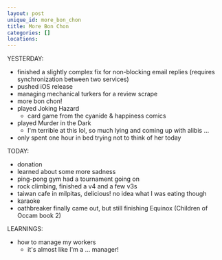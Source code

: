 ```yaml
---
layout: post
unique_id: more_bon_chon
title: More Bon Chon
categories: []
locations: 
---
```


YESTERDAY:
* finished a slightly complex fix for non-blocking email replies (requires synchronization between two services)
* pushed iOS release
* managing mechanical turkers for a review scrape
* more bon chon!
* played Joking Hazard
  * card game from the cyanide & happiness comics
* played Murder in the Dark
  * I'm terrible at this lol, so much lying and coming up with alibis ...
* only spent one hour in bed trying not to think of her today

TODAY:
* donation
* learned about some more sadness
* ping-pong gym had a tournament going on
* rock climbing, finished a v4 and a few v3s
* taiwan cafe in milpitas, delicious! no idea what I was eating though
* karaoke
* oathbreaker finally came out, but still finishing Equinox (Children of Occam book 2)

LEARNINGS:
* how to manage my workers
  * it's almost like I'm a ... manager!
